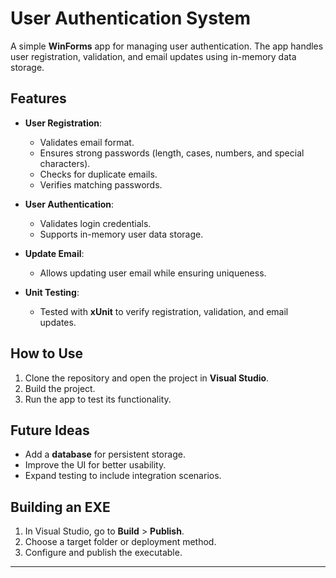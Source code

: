 # User Authentication System

A simple **WinForms** app for managing user authentication. The app handles user registration, validation, and email updates using in-memory data storage.

## Features

- **User Registration**:
  - Validates email format.
  - Ensures strong passwords (length, cases, numbers, and special characters).
  - Checks for duplicate emails.
  - Verifies matching passwords.

- **User Authentication**:
  - Validates login credentials.
  - Supports in-memory user data storage.

- **Update Email**:
  - Allows updating user email while ensuring uniqueness.

- **Unit Testing**:
  - Tested with **xUnit** to verify registration, validation, and email updates.

## How to Use

1. Clone the repository and open the project in **Visual Studio**.
2. Build the project.
3. Run the app to test its functionality.

## Future Ideas

- Add a **database** for persistent storage.
- Improve the UI for better usability.
- Expand testing to include integration scenarios.

## Building an EXE

1. In Visual Studio, go to **Build** > **Publish**.
2. Choose a target folder or deployment method.
3. Configure and publish the executable.

---
